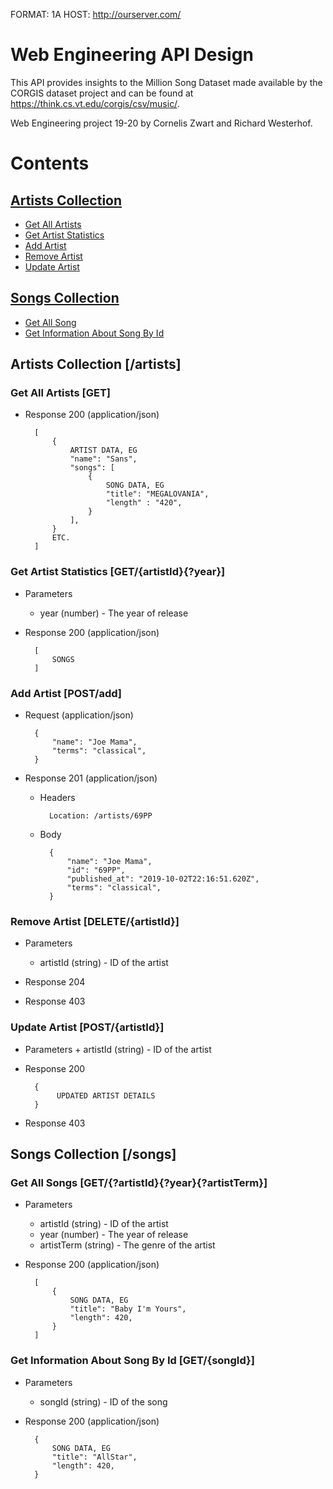 FORMAT: 1A
HOST: http://ourserver.com/


# Web Engineering API Design

This API provides insights to the Million Song Dataset made available by the CORGIS dataset project 
and can be found at https://think.cs.vt.edu/corgis/csv/music/.

Web Engineering project 19-20 by Cornelis Zwart and Richard Westerhof.

# Contents

## [Artists Collection](#artistsCollection)

+ [Get All Artists](#getArtists)
+ [Get Artist Statistics](#getArtistStats)
+ [Add Artist](#addArtist)
+ [Remove Artist](#removeArtist)
+ [Update Artist](#updateArtist)


## [Songs Collection](#songsCollection)
+ [Get All Song](#getSongs)
+ [Get Information About Song By Id](#getSong)

## <a name="artistsCollection"></a> Artists Collection [/artists]

### <a name="getArtists"></a> Get All Artists [GET]

+ Response 200 (application/json)

        [
            {
                ARTIST DATA, EG
                "name": "Sans",
                "songs": [
                    {
                        SONG DATA, EG
                        "title": "MEGALOVANIA",
                        "length" : "420",
                    }
                ],
            }
            ETC.
        ]


### <a name="getArtistStats"></a> Get Artist Statistics [GET/{artistId}{?year}]

+ Parameters
    + year (number) - The year of release
    
+ Response 200 (application/json)

        [
            SONGS
        ]

### <a name="addArtist"></a> Add Artist [POST/add]

+ Request (application/json)

        {
            "name": "Joe Mama",
            "terms": "classical",
        }

+ Response 201 (application/json)

    + Headers

            Location: /artists/69PP

    + Body

            {
                "name": "Joe Mama",
                "id": "69PP",
                "published_at": "2019-10-02T22:16:51.620Z",
                "terms": "classical",
            }



### <a name="removeArtist"></a> Remove Artist [DELETE/{artistId}]

+ Parameters
    + artistId (string) - ID of the artist

+ Response 204

+ Response 403


### <a name="updateArtist"></a> Update Artist [POST/{artistId}]

+ Parameters
        + artistId (string) - ID of the artist
        
+ Response 200

        {
             UPDATED ARTIST DETAILS
        }
        
+ Response 403



## <a name="songsCollection"></a> Songs Collection [/songs]

### <a name="getSongs"></a> Get All Songs [GET/{?artistId}{?year}{?artistTerm}]

+ Parameters 
    + artistId (string) - ID of the artist
    + year (number) - The year of release
    + artistTerm (string) - The genre of the artist

+ Response 200 (application/json)

        [
            {
                SONG DATA, EG
                "title": "Baby I'm Yours",
                "length": 420,
            }
        ]


### <a name="getSong"></a> Get Information About Song By Id [GET/{songId}]

+ Parameters 
    + songId (string) - ID of the song

+ Response 200 (application/json)

        {
            SONG DATA, EG
            "title": "AllStar",
            "length": 420,
        }

